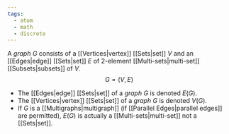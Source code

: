```yaml
---
tags:
  - atom
  - math
  - discrete
---
```

A *graph* $G$ consists of a [[Vertices|vertex]] [[Sets|set]] $V$ and an [[Edges|edge]] [[Sets|set]] $E$ of 2-element [[Multi-sets|multi-set]] [[Subsets|subsets]] of $V$.
$$ G=\left( V,E \right)  $$
- The [[Edges|edge]] [[Sets|set]] of a *graph* $G$ is denoted $E(G)$.
- The [[Vertices|vertex]] [[Sets|set]] of a *graph* $G$ is denoted $V(G)$.
- If $G$ is a [[Multigraphs|multigraph]] (if [[Parallel Edges|parallel edges]] are permitted), $E(G)$ is actually a [[Multi-sets|multi-set]] not a [[Sets|set]].